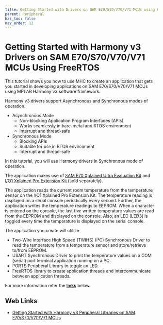 ```yaml
---
title: Getting Started with Drivers on SAM E70/S70/V70/V71 MCUs using FreeRTOS
parent: Peripheral
has_toc: false
nav_order: 12
---
```


# Getting Started with Harmony v3 Drivers on SAM E70/S70/V70/V71 MCUs Using FreeRTOS

This tutorial shows you how to use MHC to create an application that gets you started in developing applications on SAM E70/S70/V70/V71 MCUs using MPLAB Harmony v3 software framework.

Harmony v3 drivers support Asynchronous and Synchronous modes of operation.

- Asynchronous Mode
    - Non-blocking Application Program Interfaces (APIs)
    - Works seamlessly in bare-metal and RTOS environment
    - Interrupt and thread-safe
- Synchronous Mode
    - Blocking APIs
    - Suitable for use in RTOS environment
    - Interrupt and thread-safe

In this tutorial, you will use Harmony drivers in Synchronous mode of operation.

The application makes use of [SAM E70 Xplained Ultra Evaluation Kit](https://www.microchip.com/Developmenttools/ProductDetails/DM320113) and [I/O1 Xplained Pro Extension Kit](https://www.microchip.com/Developmenttools/ProductDetails/ATIO1-XPRO) (sold separately).

The application reads the current room temperature from the temperature sensor on the I/O1 Xplained Pro Extension Kit. The temperature reading is displayed on a serial console periodically every second. Further, the application writes the temperature readings to EEPROM. When a character is entered on the console, the last five written temperature values are read from the EEPROM and displayed on the console. Also, an LED (LED3) is toggled every time the temperature is displayed on the serial console.

The application you create will utilize:

- Two-Wire Interface High Speed (TWIHS) (I²C) Synchronous Driver to read the temperature from a temperature sensor and store/retrieve to/from EEPROM.
- USART Synchronous Driver to print the temperature values on a COM (serial) port terminal application running on a PC.
- PORTS Peripheral Library to toggle an LED.
- FreeRTOS library to create application threads and intercommunicate between application threads.

For more information refer the **[links](#Web-Links)** below.

## <a id="Web-Links"> </a> 
## Web Links

- [Getting Started with Harmony v3 Peripheral Libraries on SAM E70/S70/V70/V71 MCUs](https://microchipdeveloper.com/harmony3:same70-getting-started-tm-drivers-freertos)